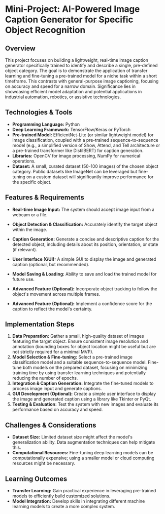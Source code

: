 # Mini-Project: AI-Powered Image Caption Generator for Specific Object Recognition

## Overview

This project focuses on building a lightweight, real-time image caption generator specifically trained to identify and describe a single, pre-defined object category.  The goal is to demonstrate the application of transfer learning and fine-tuning a pre-trained model for a niche task within a short timeframe. This contrasts with general-purpose image captioning, focusing on accuracy and speed for a narrow domain.  Significance lies in showcasing efficient model adaptation and potential applications in industrial automation, robotics, or assistive technologies.

## Technologies & Tools

- **Programming Language:** Python
- **Deep Learning Framework:** TensorFlow/Keras or PyTorch
- **Pre-trained Model:**  EfficientNet-Lite (or similar lightweight model) for image classification, coupled with a pre-trained sequence-to-sequence model (e.g., a simplified version of Show, Attend, and Tell architecture or a pre-trained transformer like DistilBERT) for caption generation.
- **Libraries:** OpenCV for image processing, NumPy for numerical operations.
- **Dataset:** A small, curated dataset (50-100 images) of the chosen object category.  Public datasets like ImageNet can be leveraged but fine-tuning on a custom dataset will significantly improve performance for the specific object.


## Features & Requirements

- **Real-time Image Input:** The system should accept image input from a webcam or a file.
- **Object Detection & Classification:** Accurately identify the target object within the image.
- **Caption Generation:** Generate a concise and descriptive caption for the detected object, including details about its position, orientation, or state (if relevant).
- **User Interface (GUI):**  A simple GUI to display the image and generated caption (optional, but recommended).
- **Model Saving & Loading:** Ability to save and load the trained model for future use.

- **Advanced Feature (Optional):**  Incorporate object tracking to follow the object's movement across multiple frames.
- **Advanced Feature (Optional):** Implement a confidence score for the caption to reflect the model's certainty.


## Implementation Steps

1. **Data Preparation:** Gather a small, high-quality dataset of images featuring the target object.  Ensure consistent image resolution and annotation (bounding boxes for object location might be useful but are not strictly required for a minimal MVP).
2. **Model Selection & Fine-tuning:** Select a pre-trained image classification model and a suitable sequence-to-sequence model.  Fine-tune both models on the prepared dataset, focusing on minimizing training time by using transfer learning techniques and potentially reducing the number of epochs.
3. **Integration & Caption Generation:** Integrate the fine-tuned models to process image input and generate captions.
4. **GUI Development (Optional):** Create a simple user interface to display the image and generated caption using a library like Tkinter or PyQt.
5. **Testing & Evaluation:** Test the system with new images and evaluate its performance based on accuracy and speed.


## Challenges & Considerations

- **Dataset Size:**  Limited dataset size might affect the model's generalization ability.  Data augmentation techniques can help mitigate this.
- **Computational Resources:** Fine-tuning deep learning models can be computationally expensive; using a smaller model or cloud computing resources might be necessary.


## Learning Outcomes

- **Transfer Learning:** Gain practical experience in leveraging pre-trained models to efficiently build customized solutions.
- **Model Integration:** Develop skills in integrating different machine learning models to create a more complex system.

